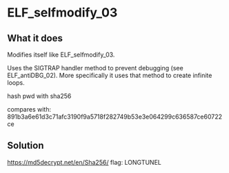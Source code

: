 # ELF_selfmodify_03

## What it does

Modifies itself like ELF_selfmodify_03.

Uses the SIGTRAP handler method to prevent debugging (see ELF_antiDBG_02).
More specifically it uses that method to create infinite loops.

hash pwd with sha256

compares with: 891b3a6e61d3c71afc3190f9a5718f282749b53e3e064299c636587ce60722ce

## Solution

https://md5decrypt.net/en/Sha256/
flag: LONGTUNEL

